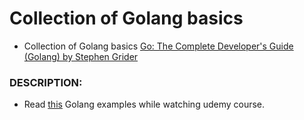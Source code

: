 # Collection of Golang basics

- Collection of Golang basics [Go: The Complete Developer's Guide (Golang) by Stephen Grider](https://www.udemy.com/go-the-complete-developers-guide/)

### DESCRIPTION:

- Read [this](https://gobyexample.com/) Golang examples while watching udemy course.
